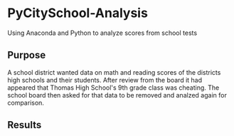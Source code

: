 # PyCitySchool-Analysis
Using Anaconda and Python to analyze scores from school tests

## Purpose
A school district wanted data on math and reading scores of the districts high schools and their students. After review from the board it had appeared that Thomas High School's 9th grade class was cheating. The school board then asked for that data to be removed and analzed again for comparison. 

## Results
